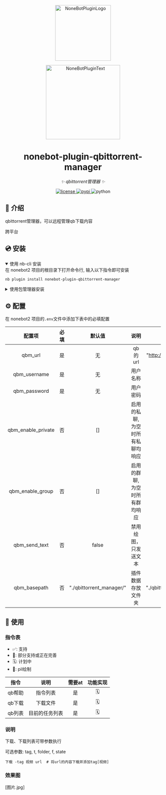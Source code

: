 <div align="center">
  <a href="https://v2.nonebot.dev/store"><img src="https://github.com/A-kirami/nonebot-plugin-template/blob/resources/nbp_logo.png" width="180" height="180" alt="NoneBotPluginLogo"></a>
  <br>
  <p><img src="https://github.com/A-kirami/nonebot-plugin-template/blob/resources/NoneBotPlugin.svg" width="240" alt="NoneBotPluginText"></p>
</div>

<div align="center">

# nonebot-plugin-qbittorrent-manager

_✨ qbittorrent管理器 ✨_


<a href="./LICENSE">
    <img src="https://img.shields.io/github/license/SuperGuGuGu/nonebot_plugin_qbittorrent_manager.svg" alt="license">
</a>
<a href="https://pypi.python.org/pypi/nonebot-plugin-qbittorrent-manager">
    <img src="https://img.shields.io/pypi/v/nonebot-plugin-qbittorrent-manager.svg" alt="pypi">
</a>
<img src="https://img.shields.io/badge/python-3.10+-blue.svg" alt="python">

</div>

## 📖 介绍

qbittorrent管理器，可以远程管理qb下载内容

跨平台

## 💿 安装

<details open>
<summary>使用 nb-cli 安装</summary>
在 nonebot2 项目的根目录下打开命令行, 输入以下指令即可安装

    nb plugin install nonebot-plugin-qbittorrent-manager

</details>

<details>
<summary>使用包管理器安装</summary>
在 nonebot2 项目的插件目录下, 打开命令行, 根据你使用的包管理器, 输入相应的安装命令

<details>
<summary>pip</summary>

    pip install nonebot-plugin-qbittorrent-manager

</details>
<details>
<summary>pdm</summary>

    pdm add nonebot-plugin-qbittorrent-manager

</details>
<details>
<summary>poetry</summary>

    poetry add nonebot-plugin-qbittorrent-manager

</details>
<details>
<summary>conda</summary>

    conda install nonebot-plugin-qbittorrent-manager

</details>

打开 nonebot2 项目根目录下的 `pyproject.toml` 文件, 在 `[tool.nonebot]` 部分追加写入

    plugins = ["nonebot_plugin_qbittorrent_manager"]

</details>

## ⚙️ 配置

在 nonebot2 项目的`.env`文件中添加下表中的必填配置

|        配置项         | 必填 |           默认值            |        说明        |            示例            |
|:------------------:|:--:|:------------------------:|:----------------:|:------------------------:|
|      qbm_url       | 是  |            无             |      qb的url      | "http://127.0.0.1:8080"  |
|    qbm_username    | 是  |            无             |       用户名称       |        "username"        |
|    qbm_password    | 是  |            无             |       用户密码       |        "password"        |
| qbm_enable_private | 否  |            []            | 启用的私聊,为空时所有私聊均响应 |        ["12345"]         |
|  qbm_enable_group  | 否  |            []            | 启用的群聊,为空时所有群均响应  |        ["12345"]         |
|   qbm_send_text    | 否  |          false           |    禁用绘图，只发送文本    |           true           |
|    qbm_basepath    | 否  | "./qbittorrent_manager/" |    插件数据存放文件夹     | "./qbittorrent_manager/" |

## 🎉 使用

### 指令表

- ✅: 支持
- 🚧: 部分支持或正在完善
- 🗓️️: 计划中
- 🎨️: pil绘制

|  指令  |   说明    | 需要at | 功能实现 |
|:----:|:-------:|:----:|:----:|
| qb帮助 |  指令列表   |  是   | 🗓️  |
| qb下载 |  下载文件   |  是   | 🗓️  |
| qb列表 | 目前的任务列表 |  是   | 🗓️  |

### 说明

下载、下载列表可带参数执行

可选参数: tag, t, folder, f, state

    下载 -tag 视频 url  # 将url的内容下载并添加tag[视频]

### 效果图

[图片.jpg]
